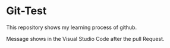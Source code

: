 # Git-Test

This repository shows my learning process of github.

Message shows in the Visual Studio Code after the pull Request.
